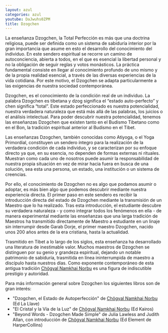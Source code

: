 ```yaml
---
layout: azul
categories: azul
youtube: DaJwuhs0ZPM
title: Dzogchen
---
```

La enseñanza Dzogchen, la Total Perfección es más que una doctrina religiosa, puede ser definida como un sistema de sabiduría interior por la gran importancia que asume en esto el desarrollo del conocimiento del individuo. En este sendero espiritual se recorre un camino de autoconciencia, abierta a todos, en el que es esencial la libertad personal y no la obligación de seguir reglas y votos monásticos. La práctica fundamental consiste en llegar al conocimiento profundo de uno mismo y de la propia realidad esencial, a través de las diversas experiencias de la vida cotidiana. Por este motivo, el Dzogchen se adapta particularmente a las exigencias de nuestra sociedad contemporánea.

Dzogchen, es el conocimiento de la condición real de un individuo. La palabra Dzogchen es tibetana y dzog significa el “estado auto-perfecto” y chen significa “total”. Este estado perfeccionado es nuestra potencialidad, nuestra verdadera naturaleza que está más allá de las palabras, los juicios o el análisis intelectual. Para poder descubrir nuestra potencialidad, tenemos las enseñanzas Dzogchen que existen tanto en el Budismo Tibetano como en el Bon, la tradición espiritual anterior al Budismo en el Tibet.

Las enseñanzas Dzogchen, también conocidas como Atiyoga, o el Yoga Primordial, constituyen un sendero íntegro para la realización de la verdadera condición de cada individuo, y se caracterizan por su enfoque directo ya que, en su esencia, no dependen de formas externas ni rituales. Muestran como cada uno de nosotros puede asumir la responsabilidad de nuestra propia situación en vez de mirar hacia fuera en busca de una solución, sea esta una persona, un estado, una institución o un sistema de creencias.

Por ello, el conocimiento de Dzogchen no es algo que podamos asumir o adoptar, es más bien algo que podemos descubrir mediante nuestra experiencia directa. 
El primer paso en este sendero es recibir la introducción directa del estado de Dzogchen mediante la transmisión de un Maestro que lo ha realizado. Tras esta introducción, el estudiante descubre su verdadera naturaleza - y como integrar todos los fenómenos en ella - de manera experimental mediante las enseñanzas que una larga tradición de Maestros ha transmitido directamente de Maestro a estudiante en un linaje sin interrumpir desde Garab Dorje, el primer maestro Dzogchen, nacido unos 200 años antes de la era cristiana, hasta la actualidad.

Trasmitido en Tibet a lo largo de los siglos, esta enseñanza ha desarrollado una literatura de inestimable valor. Muchos maestros de Dzogchen se distinguen por su genio y grandeza espiritual, dejando un notable patrimonio de sabiduría, trasmitida en línea ininterrumpida de maestro a discípulo hasta nuestros días. Como exponente contemporáneo de esta antigua tradición [Chögyal Namkhai Norbu](azul/chogyal-namkhai-norbu) es una figura de indiscutible prestigio y autoridad.

Para más información general sobre Dzogchen los siguientes libros son de gran interés:

- "Dzogchen, el Estado de Autoperfección" de [Chögyal Namkhai Norbu](azul/chogyal-namkhai-norbu) (Ed La Llave)
- "El Cristal y la Vía de la Luz" de [Chögyal Namkhai Norbu](azul/chogyal-namkhai-norbu) (Ed Kairos)
- "Beyond Words - Dzogchen Made Simple" de Julia Lawless and Judith Allan, con introducción de [Chögyal Namkhai Norbu](azul/chogyal-namkhai-norbu) (Ed Element de HarperCollins)

 

